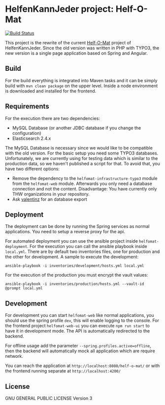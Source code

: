 # HelfenKannJeder project: Helf-O-Mat

[![Build Status](https://travis-ci.org/HelfenKannJeder/helf-o-mat.svg?branch=master)](https://travis-ci.org/HelfenKannJeder/helf-o-mat)

This project is the rewrite of the current [Helf-O-Mat](http://helf-o-mat.de) project of
HelfenKannJeder. Since the old version was written in PHP with TYPO3, the new version is
a single page application based on Spring and Angular.

## Build

For the build everything is integrated into Maven tasks and it can be simply build with
`mvn clean package` on the upper level. Inside a node environment is downloaded and
installed for the frontend.

## Requirements

For the execution there are two dependencies:

- MySQL Database (or another JDBC database if you change the configuration)
- Elasticsearch 2.4.x

The MySQL Database is necessary since we would like to be compatible with the old version.
For the basic setup you need some TYPO3 databases. Unfortunately, we are currently using
for testing data which is similar to the production data, so we haven't published a script
for that. To avoid that, you have two different options:

- Remove the dependency to the `helfomat-infrastructure-typo3` module from the `helfomat-web`
  module. Afterwards you only need a database connection and not the content.
  Disadvantage: You have currently only THW organizations in your repository.
- Ask [valentinz](mailto:valentin.zickner(at)helfenkannjeder(dot)de) for an database export

## Deployment

The deployment can be done by running the Spring services as normal applications.
You need to setup a reverse proxy for the api.

For automated deployment you can use the ansible project inside `helfomat-deployment`.
For the execution you can call the ansible playbook inside `local.yml`.
There are by default two inventories files, one for production and the other for development.
A sample to execute the development:

```ansible-playbook -i inventories/development/hosts.yml local.yml```

For the execution of the production you must encrypt the vault values:

```ansible-playbook -i inventories/production/hosts.yml --vault-id @prompt local.yml```

## Development

For development you can start `helfomat-web` like normal applications, you should use the
spring profile `dev`, this will enable logging to the console. For the frontend
project `helfomat-web-ui` you can execute `npm run start` to have it in development mode.
The API is automatically redirected to the backend.

For offline usage add the parameter `--spring.profiles.active=offline`, then the backend
will automatically mock all application which are require network.

You can reach the application at `http://localhost:8080/helf-o-mat/` or 
with the frontend running separate at `http://localhost:4200/`

## License

GNU GENERAL PUBLIC LICENSE Version 3
